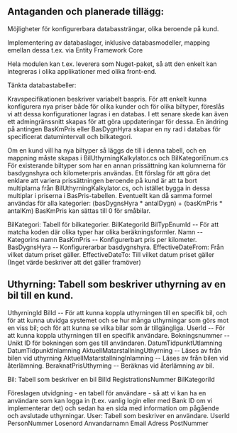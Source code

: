 Antaganden och planerade tillägg:
---------------
Möjligheter för konfigurerbara databassträngar, olika beroende på kund.

Implementering av databaslager, inklusive databasmodeller, mapping emellan dessa t.ex. via Entity Framework Core

Hela modulen kan t.ex. leverera som Nuget-paket, så att den enkelt kan integreras i olika applikationer med olika front-end.


Tänkta databastabeller:

Kravspecifikationen beskriver variabelt baspris. För att enkelt kunna konfigurera nya priser både för olika kunder och för olika biltyper, föreslås vi att dessa konfigurationer lagras i en databas. I ett senare skede kan även ett admingränssnitt skapas för att göra uppdateringar för dessa.
En ändring på antingen BasKmPris eller BasDygnHyra skapar en ny rad i databas för specificerat datumintervall och bilkategori.

Om en kund vill ha nya biltyper så läggs de till i denna tabell, och en mappning måste skapas i BilUthyrningKalkylator.cs och BilKategoriEnum.cs
För existerande biltyper som har en annan prissättning kan kolumnerna för basdygnshyra och kilometerpris användas.
Ett förslag för att göra det enklare att variera prissättningen beroende på kund är att ta bort multiplarna från BilUthyrningKalkylator.cs, och istället bygga in dessa multiplar i priserna i BasPris-tabellen. Eventuellt kan då samma formel användas för alla kategorier:
(basDygnsHyra * antalDygn) + (basKmPris * antalKm)
BasKmPris kan sättas till 0 för småbilar.

BilKategori: Tabell för bilkategorier.
BilKategoriId
BilTypEnumId -- För att matcha koden där olika typer har olika beräkningsformler.
Namn -- Kategorins namn
BasKmPris -- Konfigurerbart pris per kilometer.
BasDygnsHyra -- Konfigurerarbar basdygnshyra.
EffectiveDateFrom: Från vilket datum priset gäller.
EffectiveDateTo: Till vilket datum priset gäller (Inget värde beskriver att det gäller framöver)

Uthyrning: Tabell som beskriver uthyrning av en bil till en kund.
-----
UthyrningId
BilId -- För att kunna koppla uthyrningen till en specifik bil, och för att kunna utvidga systemet och se hur många uthyrningar som görs mot en viss bil; och för att kunna se vilka bilar som är tillgängliga.
UserId -- För att kunna koppla uthyrningen till en specifik användare. Bokningsnummer -- Unikt ID för bokningen som ges till användaren.
DatumTidpunktUtlamning 
DatumTidpunktInlamning 
AktuellMatarstallningUthyrning -- Läses av från bilen vid uthyrning
AktuellMatarstallningInlamning -- Läses av från bilen vid återlämning.
BeraknatPrisUthyrning -- Beräknas vid återlämning av bil.

Bil: Tabell som beskriver en bil
BilId
RegistrationsNummer
BilKategoriId

Föreslagen utvidgning - en tabell för användare - så att vi kan ha en användare som kan logga in (t.ex. vanlig login eller med Bank ID om vi implementerar det) och sedan ha en sida med information om pågående och avslutade uthyrningar.
User: Tabell som beskriver en användare.
UserId
PersonNummer
Losenord
Anvandarnamn
Email
Adress
PostNummer
